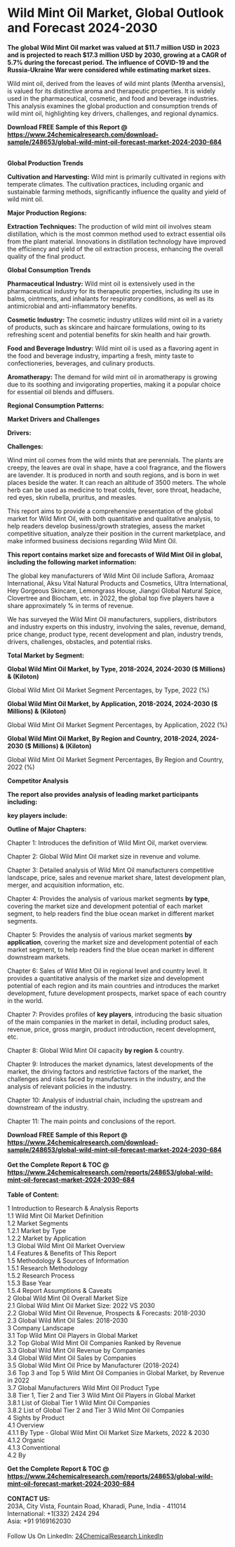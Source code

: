<h1>Wild Mint Oil Market, Global Outlook and Forecast 2024-2030</h1><p><strong>The global Wild Mint Oil market was valued at $11.7 million USD in 2023 and is projected to reach $17.3 million USD by 2030, growing at a CAGR of 5.7% during the forecast period. The influence of COVID-19 and the Russia-Ukraine War were considered while estimating market sizes.</strong></p><p>
</p><p>Wild mint oil, derived from the leaves of wild mint plants (Mentha arvensis), is valued for its distinctive aroma and therapeutic properties. It is widely used in the pharmaceutical, cosmetic, and food and beverage industries. This analysis examines the global production and consumption trends of wild mint oil, highlighting key drivers, challenges, and regional dynamics.</p><div><b>Download FREE Sample of this Report @ 
            <a href="https://www.24chemicalresearch.com/download-sample/248653/global-wild-mint-oil-forecast-market-2024-2030-684">
            https://www.24chemicalresearch.com/download-sample/248653/global-wild-mint-oil-forecast-market-2024-2030-684</a></b></div><br><p>
</p><p><strong>Global Production Trends</strong></p><p>
</p><p><strong>Cultivation and Harvesting:</strong> Wild mint is primarily cultivated in regions with temperate climates. The cultivation practices, including organic and sustainable farming methods, significantly influence the quality and yield of wild mint oil.</p><p>
</p><p><strong>Major Production Regions:</strong></p><p>
</p><p>
</p><p><strong>Extraction Techniques:</strong> The production of wild mint oil involves steam distillation, which is the most common method used to extract essential oils from the plant material. Innovations in distillation technology have improved the efficiency and yield of the oil extraction process, enhancing the overall quality of the final product.</p><p>
</p><p><strong>Global Consumption Trends</strong></p><p>
</p><p><strong>Pharmaceutical Industry:</strong> Wild mint oil is extensively used in the pharmaceutical industry for its therapeutic properties, including its use in balms, ointments, and inhalants for respiratory conditions, as well as its antimicrobial and anti-inflammatory benefits.</p><p>
</p><p><strong>Cosmetic Industry:</strong> The cosmetic industry utilizes wild mint oil in a variety of products, such as skincare and haircare formulations, owing to its refreshing scent and potential benefits for skin health and hair growth.</p><p>
</p><p><strong>Food and Beverage Industry:</strong> Wild mint oil is used as a flavoring agent in the food and beverage industry, imparting a fresh, minty taste to confectioneries, beverages, and culinary products.</p><p>
</p><p><strong>Aromatherapy:</strong> The demand for wild mint oil in aromatherapy is growing due to its soothing and invigorating properties, making it a popular choice for essential oil blends and diffusers.</p><p>
</p><p><strong>Regional Consumption Patterns:</strong></p><p>
</p><p>
</p><p><strong>Market Drivers and Challenges</strong></p><p>
</p><p><strong>Drivers:</strong></p><p>
</p><p>
</p><p><strong>Challenges:</strong></p><p>
</p><p>
</p><p>Wind mint oil comes from the wild mints that are perennials. The plants are creepy, the leaves are oval in shape, have a cool fragrance, and the flowers are lavender. It is produced in north and south regions, and is born in wet places beside the water. It can reach an altitude of 3500 meters. The whole herb can be used as medicine to treat colds, fever, sore throat, headache, red eyes, skin rubella, pruritus, and measles.</p><p>
This report aims to provide a comprehensive presentation of the global market for Wild Mint Oil, with both quantitative and qualitative analysis, to help readers develop business/growth strategies, assess the market competitive situation, analyze their position in the current marketplace, and make informed business decisions regarding Wild Mint Oil.</p><p>
</p><p><strong>This report contains market size and forecasts of Wild Mint Oil in global, including the following market information:</strong></p><p>
</p><p>
</p><p>The global key manufacturers of Wild Mint Oil include Saflora, Aromaaz International, Aksu Vital Natural Products and Cosmetics, Ultra International, Hey Gorgeous Skincare, Lemongrass House, Jiangxi Global Natural Spice, Clovertree and Biocham, etc. in 2022, the global top five players have a share approximately % in terms of revenue.</p><p>
We has surveyed the Wild Mint Oil manufacturers, suppliers, distributors and industry experts on this industry, involving the sales, revenue, demand, price change, product type, recent development and plan, industry trends, drivers, challenges, obstacles, and potential risks.</p><p>
<strong>Total Market by Segment:</strong></p><p>
</p><p><strong>Global Wild Mint Oil Market, by Type, 2018-2024, 2024-2030 ($ Millions) &amp; (Kiloton)</strong></p><p>
Global Wild Mint Oil Market Segment Percentages, by Type, 2022 (%)</p><p>
</p><p>
</p><p><strong>Global Wild Mint Oil Market, by Application, 2018-2024, 2024-2030 ($ Millions) &amp; (Kiloton)</strong></p><p>
Global Wild Mint Oil Market Segment Percentages, by Application, 2022 (%)</p><p>
</p><p>
</p><p><strong>Global Wild Mint Oil Market, By Region and Country, 2018-2024, 2024-2030 ($ Millions) &amp; (Kiloton)</strong></p><p>
Global Wild Mint Oil Market Segment Percentages, By Region and Country, 2022 (%)</p><p>
</p><p>
<strong>Competitor Analysis</strong></p><p>
</p><p><strong>The report also provides analysis of leading market participants including:</strong></p><p>
</p><p>
<strong>key players include:</strong></p><p>
</p><p>
</p><p><strong>Outline of Major Chapters:</strong></p><p>
Chapter 1: Introduces the definition of Wild Mint Oil, market overview.</p><p>
Chapter 2: Global Wild Mint Oil market size in revenue and volume.</p><p>
Chapter 3: Detailed analysis of Wild Mint Oil manufacturers competitive landscape, price, sales and revenue market share, latest development plan, merger, and acquisition information, etc.</p><p>
Chapter 4: Provides the analysis of various market segments <strong>by type</strong>, covering the market size and development potential of each market segment, to help readers find the blue ocean market in different market segments.</p><p>
Chapter 5: Provides the analysis of various market segments<strong> by application</strong>, covering the market size and development potential of each market segment, to help readers find the blue ocean market in different downstream markets.</p><p>
Chapter 6: Sales of Wild Mint Oil in regional level and country level. It provides a quantitative analysis of the market size and development potential of each region and its main countries and introduces the market development, future development prospects, market space of each country in the world.</p><p>
Chapter 7: Provides profiles of <strong>key players</strong>, introducing the basic situation of the main companies in the market in detail, including product sales, revenue, price, gross margin, product introduction, recent development, etc.</p><p>
Chapter 8: Global Wild Mint Oil capacity <strong>by region</strong> &amp; country.</p><p>
Chapter 9: Introduces the market dynamics, latest developments of the market, the driving factors and restrictive factors of the market, the challenges and risks faced by manufacturers in the industry, and the analysis of relevant policies in the industry.</p><p>
Chapter 10: Analysis of industrial chain, including the upstream and downstream of the industry.</p><p>
Chapter 11: The main points and conclusions of the report.</p><div><b>Download FREE Sample of this Report @ 
            <a href="https://www.24chemicalresearch.com/download-sample/248653/global-wild-mint-oil-forecast-market-2024-2030-684">
            https://www.24chemicalresearch.com/download-sample/248653/global-wild-mint-oil-forecast-market-2024-2030-684</a></b></div><br><div><b>Get the Complete Report & TOC @ 
            <a href="https://www.24chemicalresearch.com/reports/248653/global-wild-mint-oil-forecast-market-2024-2030-684">
            https://www.24chemicalresearch.com/reports/248653/global-wild-mint-oil-forecast-market-2024-2030-684</a></b></div><br>
            <b>Table of Content:</b><p>1 Introduction to Research & Analysis Reports<br />
    1.1 Wild Mint Oil Market Definition<br />
    1.2 Market Segments<br />
        1.2.1 Market by Type<br />
        1.2.2 Market by Application<br />
    1.3 Global Wild Mint Oil Market Overview<br />
    1.4 Features & Benefits of This Report<br />
    1.5 Methodology & Sources of Information<br />
        1.5.1 Research Methodology<br />
        1.5.2 Research Process<br />
        1.5.3 Base Year<br />
        1.5.4 Report Assumptions & Caveats<br />
2 Global Wild Mint Oil Overall Market Size<br />
    2.1 Global Wild Mint Oil Market Size: 2022 VS 2030<br />
    2.2 Global Wild Mint Oil Revenue, Prospects & Forecasts: 2018-2030<br />
    2.3 Global Wild Mint Oil Sales: 2018-2030<br />
3 Company Landscape<br />
    3.1 Top Wild Mint Oil Players in Global Market<br />
    3.2 Top Global Wild Mint Oil Companies Ranked by Revenue<br />
    3.3 Global Wild Mint Oil Revenue by Companies<br />
    3.4 Global Wild Mint Oil Sales by Companies<br />
    3.5 Global Wild Mint Oil Price by Manufacturer (2018-2024)<br />
    3.6 Top 3 and Top 5 Wild Mint Oil Companies in Global Market, by Revenue in 2022<br />
    3.7 Global Manufacturers Wild Mint Oil Product Type<br />
    3.8 Tier 1, Tier 2 and Tier 3 Wild Mint Oil Players in Global Market<br />
        3.8.1 List of Global Tier 1 Wild Mint Oil Companies<br />
        3.8.2 List of Global Tier 2 and Tier 3 Wild Mint Oil Companies<br />
4 Sights by Product<br />
    4.1 Overview<br />
        4.1.1 By Type - Global Wild Mint Oil Market Size Markets, 2022 & 2030<br />
        4.1.2 Organic<br />
        4.1.3 Conventional<br />
    4.2 By</p><div><b>Get the Complete Report & TOC @ 
            <a href="https://www.24chemicalresearch.com/reports/248653/global-wild-mint-oil-forecast-market-2024-2030-684">
            https://www.24chemicalresearch.com/reports/248653/global-wild-mint-oil-forecast-market-2024-2030-684</a></b></div><br><b>CONTACT US:</b><br>
            203A, City Vista, Fountain Road, Kharadi, Pune, India - 411014<br>
            International: +1(332) 2424 294<br>
            Asia: +91 9169162030 <br><br>
            Follow Us On LinkedIn: <a href="https://www.linkedin.com/company/24chemicalresearch/">24ChemicalResearch LinkedIn</a>